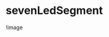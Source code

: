 # sevenLedSegment

!image[](https://github.com/parksejin47/sevenLedSegment/blob/master/-7segment.ps%20(2).png)
